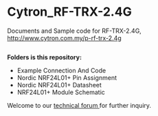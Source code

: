 # Cytron_RF-TRX-2.4G
Documents and Sample code for RF-TRX-2.4G, http://www.cytron.com.my/p-rf-trx-2.4g

<img alt="" src="http://www.cytron.com.my/image/cache/data/products/5599.4G-280x373.jpg"></img>

<b> Folders is this repository:</b>
<ul><li>Example Connection And Code	</li>
<li>Nordic NRF24L01+ Pin Assignment</li>
<li>Nordic NRF24L01+ Datasheet</li>
<li>NRF24L01+ Module Schematic</li></ul>

Welcome to our <a href="http://forum.cytron.com.my/" target="_blank">technical forum </a> for further inquiry. 
